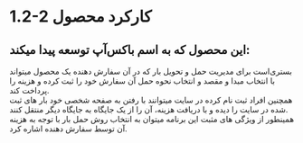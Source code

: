 # 1.2-2 کارکرد محصول
## این محصول که به اسم باکس‌آپ توسعه پیدا میکند:
بستری‌است برای مدیریت حمل و تحویل بار که در آن سفارش دهنده یک محصول میتواند با انتخاب مبدا و مقصد و انتخاب نحوه حمل آن سفارش خود را ثبت کرده و هزینه را پرداخت کند. <br>
همچنین افراد ثبت نام کرده در سایت میتوانند با رفتن به صفحه شخصی خود بار های ثبت شده در سایت را دیده و با دریافت هزینه، آن را از یک جایگاه به جایگاه دیگر منتقل کنند. <br>
همینطور از ویژگی های مثبت این برنامه میتوان به انتخاب روش حمل بار با توجه به هزینه آن توسط سفارش دهنده اشاره کرد.<br>
